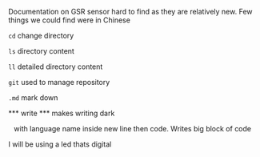 Documentation on GSR sensor hard to find as they are relatively new. Few things we could find were in Chinese

`cd` change directory

`ls` directory content

`ll` detailed directory content

`git` used to manage repository

`.md` mark down 

*** write *** makes writing dark


``` ``` with language name inside new line then code. Writes big block of code

I will be using a led thats digital

